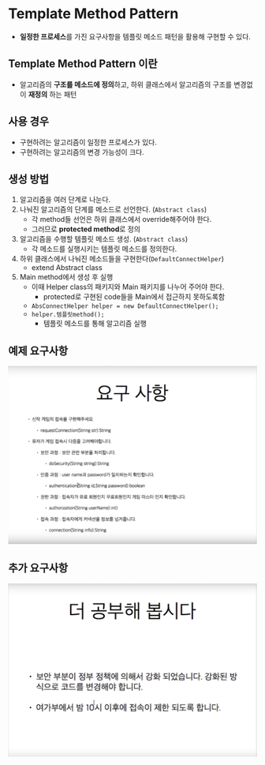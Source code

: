 # Template Method Pattern
- **일정한 프로세스**를 가진 요구사항을 템플릿 메소드 패턴을 활용해 구현할 수 있다.

## Template Method Pattern 이란
- 알고리즘의 **구조를 메소드에 정의**하고, 하위 클래스에서 알고리즘의 구조를 변경없이 **재정의** 하는 패턴

## 사용 경우
- 구현하려는 알고리즘이 일정한 프로세스가 있다.
- 구현하려는 알고리즘의 변경 가능성이 크다.

## 생성 방법
1. 알고리즘을 여러 단계로 나눈다.
2. 나눠진 알고리즘의 단계를 메소드로 선언한다. (`Abstract class`)
    - 각 method들 선언은 하위 클래스에서 override해주어야 한다.
    - 그러므로 **protected method**로 정의
3. 알고리즘을 수행할 템플릿 메소드 생성. (`Abstract class`)
    - 각 메소드를 실행시키는 템플릿 메소드를 정의한다.
4. 하위 클래스에서 나눠진 메소드들을 구현한다(`DefaultConnectHelper`)
    - extend Abstract class
5. Main method에서 생성 후 실행
    - 이때 Helper class의 패키지와 Main 패키지를 나누어 주어야 한다.
        - protected로 구현된 code들을 Main에서 접근하지 못하도록함
    - `AbsConnectHelper helper = new DefaultConnectHelper();`
    - `helper.템플릿method();`
        - 템플릿 메소드를 통해 알고리즘 실행

## 예제 요구사항
![](../images/TemplateMethod.png)

## 추가 요구사항
![](../images/TemplateMethod2.png)

